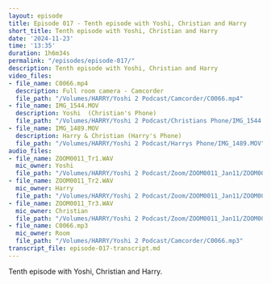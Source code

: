 ```yaml
---
layout: episode
title: Episode 017 - Tenth episode with Yoshi, Christian and Harry
short_title: Tenth episode with Yoshi, Christian and Harry
date: '2024-11-23'
time: '13:35'
duration: 1h6m34s
permalink: "/episodes/episode-017/"
description: Tenth episode with Yoshi, Christian and Harry
video_files:
- file_name: C0066.mp4
  description: Full room camera - Camcorder
  file_path: "/Volumes/HARRY/Yoshi 2 Podcast/Camcorder/C0066.mp4"
- file_name: IMG_1544.MOV
  description: Yoshi  (Christian's Phone)
  file_path: "/Volumes/HARRY/Yoshi 2 Podcast/Christians Phone/IMG_1544.MOV"
- file_name: IMG_1489.MOV
  description: Harry & Christian (Harry's Phone)
  file_path: "/Volumes/HARRY/Yoshi 2 Podcast/Harrys Phone/IMG_1489.MOV"
audio_files:
- file_name: ZOOM0011_Tr1.WAV
  mic_owner: Yoshi
  file_path: "/Volumes/HARRY/Yoshi 2 Podcast/Zoom/ZOOM0011_Jan11/ZOOM0011_Tr1.WAV"
- file_name: ZOOM0011_Tr2.WAV
  mic_owner: Harry
  file_path: "/Volumes/HARRY/Yoshi 2 Podcast/Zoom/ZOOM0011_Jan11/ZOOM0011_Tr2.WAV"
- file_name: ZOOM0011_Tr3.WAV
  mic_owner: Christian
  file_path: "/Volumes/HARRY/Yoshi 2 Podcast/Zoom/ZOOM0011_Jan11/ZOOM0011_Tr3.WAV"
- file_name: C0066.mp3
  mic_owner: Room
  file_path: "/Volumes/HARRY/Yoshi 2 Podcast/Camcorder/C0066.mp3"
transcript_file: episode-017-transcript.md
---
```

Tenth episode with Yoshi, Christian and Harry.


